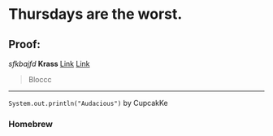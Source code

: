 # Thursdays are the worst.
## Proof:
*sfkbajfd*
**Krass**
[Link](http://savcds.org)
[Link
 ](http://savcds.org)
> Bloccc
---
`System.out.println("Audacious")` by CupcakKe
### Homebrew
